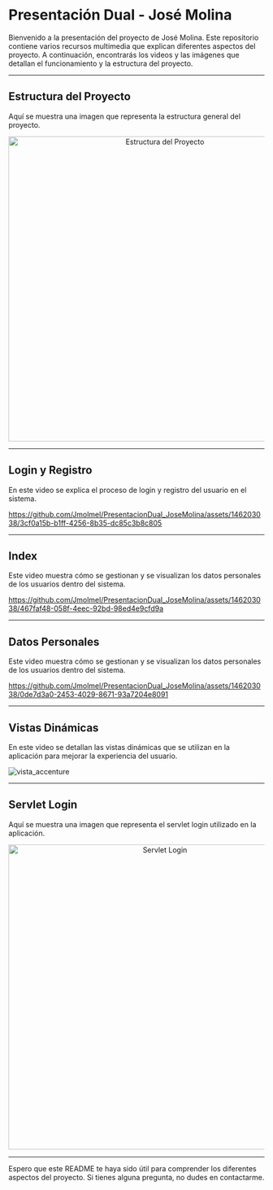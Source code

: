 # Presentación Dual - José Molina

Bienvenido a la presentación del proyecto de José Molina. Este repositorio contiene varios recursos multimedia que explican diferentes aspectos del proyecto. A continuación, encontrarás los videos y las imágenes que detallan el funcionamiento y la estructura del proyecto.

---

## Estructura del Proyecto

Aquí se muestra una imagen que representa la estructura general del proyecto.

<p align="center">
  <img src="https://github.com/Jmolmel/PresentacionDual_JoseMolina/blob/main/estructura.png" alt="Estructura del Proyecto" width="600">
</p>

---

## Login y Registro

En este video se explica el proceso de login y registro del usuario en el sistema.


https://github.com/Jmolmel/PresentacionDual_JoseMolina/assets/146203038/3cf0a15b-b1ff-4256-8b35-dc85c3b8c805



---
## Index

Este video muestra cómo se gestionan y se visualizan los datos personales de los usuarios dentro del sistema.





https://github.com/Jmolmel/PresentacionDual_JoseMolina/assets/146203038/467faf48-058f-4eec-92bd-98ed4e9cfd9a






---

## Datos Personales

Este video muestra cómo se gestionan y se visualizan los datos personales de los usuarios dentro del sistema.



https://github.com/Jmolmel/PresentacionDual_JoseMolina/assets/146203038/0de7d3a0-2453-4029-8671-93a7204e8091




---

## Vistas Dinámicas

En este video se detallan las vistas dinámicas que se utilizan en la aplicación para mejorar la experiencia del usuario.

![vista_accenture](https://github.com/Jmolmel/PresentacionDual_JoseMolina/assets/146203038/7aedea70-5ea4-4aae-905d-cd52faf5c16a)

---

## Servlet Login

Aquí se muestra una imagen que representa el servlet login utilizado en la aplicación.

<p align="center">
  <img src="https://github.com/Jmolmel/PresentacionDual_JoseMolina/blob/main/servletlogin.png" alt="Servlet Login" width="600">
</p>

---

Espero que este README te haya sido útil para comprender los diferentes aspectos del proyecto. Si tienes alguna pregunta, no dudes en contactarme.
